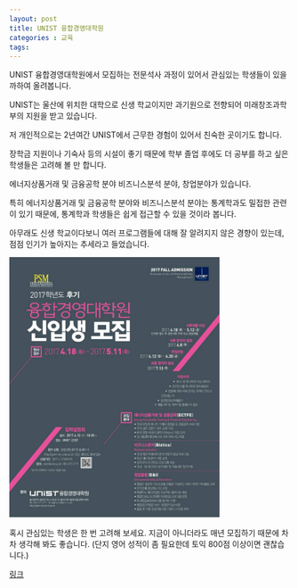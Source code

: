 ```yaml
---
layout: post
title: UNIST 융합경영대학원
categories : 교육
tags: 
---
```


UNIST 융합경영대학원에서 모집하는 전문석사 과정이 있어서 관심있는 학생들이 있을까하여 올려봅니다.

UNIST는 울산에 위치한 대학으로 신생 학교이지만 과기원으로 전향되어 미래창조과학부의 지원을 받고 있습니다.

저 개인적으로는 2년여간 UNIST에서 근무한 경험이 있어서 친숙한 곳이기도 합니다.

장학금 지원이나 기숙사 등의 시설이 좋기 때문에 학부 졸업 후에도 더 공부를 하고 싶은 학생들은 고려해 볼 만 합니다.

에너지상품거래 및 금융공학 분야 비즈니스분석 분야, 창업분야가 있습니다.

특히 에너지상품거래 및 금융공학 분야와 비즈니스분석 분야는 통계학과도 밀접한 관련이 있기 때문에, 통계학과 학생들은 쉽게 접근할 수 있을 것이라 봅니다.

아무래도 신생 학교이다보니 여러 프로그램들에 대해 잘 알려지지 않은 경향이 있는데, 점점 인기가 높아지는 추세라고 들었습니다.

<img src="https://github.com/ksublee/ksublee.github.io/blob/master/_posts/figure/ectfe.jpg?raw=true" alt="Drawing" style="max-width: 75%; height: auto;"/>

혹시 관심있는 학생은 한 번 고려해 보세요. 지금이 아니더라도 매년 모집하기 때문에 차차 생각해 봐도 좋습니다.
(단지 영어 성적이 좀 필요한데 토익 800점 이상이면 괜찮습니다.)

[링크](http://gstm.unist.ac.kr/)










